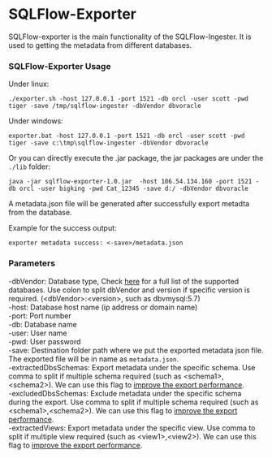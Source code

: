 # SQLFlow-Exporter

SQLFlow-exporter is the main functionality of the SQLFlow-Ingester. It is used to getting the metadata from different databases.

### SQLFlow-Exporter Usage

Under linux:

```
./exporter.sh -host 127.0.0.1 -port 1521 -db orcl -user scott -pwd tiger -save /tmp/sqlflow-ingester -dbVendor dbvoracle
```

Under windows:

```
exporter.bat -host 127.0.0.1 -port 1521 -db orcl -user scott -pwd tiger -save c:\tmp\sqlflow-ingester -dbVendor dbvoracle
```

Or you can directly execute the .jar package, the jar packages are under the `./lib` folder:&#x20;

```
java -jar sqlflow-exporter-1.0.jar  -host 106.54.134.160 -port 1521 -db orcl -user bigking -pwd Cat_12345 -save d:/ -dbVendor dbvoracle
```

A metadata.json file will be generated after successfully export metadta from the database.&#x20;

Example for the success output:&#x20;

```
exporter metadata success: <-save>/metadata.json
```

### Parameters

\-dbVendor: Database type, Check [here](../../list-of-supported-dbvendors.md) for a full list of the supported databases. Use colon to split dbVendor and version if specific version is required. (\<dbVendor>:\<version>, such as dbvmysql:5.7) \
\-host: Database host name (ip address or domain name) \
\-port: Port number\
\-db: Database name\
\-user: User name \
\-pwd: User password \
\-save: Destination folder path where we put the exported metadata json file. The exported file will be in name as `metadata.json`. \
\-extractedDbsSchemas: Export metadata under the specific schema. Use comma to split if multiple schema required (such as \<schema1>,\<schema2>). We can use this flag to [improve the export performance](improve-export-performance.md).\
\-excludedDbsSchemas:  Exclude metadata under the specific schema during the export. Use comma to split if multiple schema required (such as \<schema1>,\<schema2>). We can use this flag to [improve the export performance](improve-export-performance.md).\
\-extractedViews: Export metadata under the specific view. Use comma to split if multiple view required (such as \<view1>,\<view2>). We can use this flag to [improve the export performance](improve-export-performance.md).&#x20;
